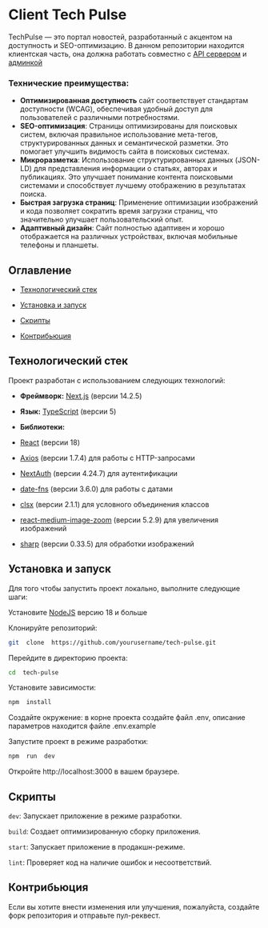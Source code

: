# Client Tech Pulse

TechPulse — это портал новостей, разработанный с акцентом на доступность и SEO-оптимизацию. В данном репозитории находится клиентская часть, она должна работать совместно с [API сервером](https://github.com/spammm/techpulseapi) и [админкой](https://github.com/spammm/techpulseadmin)

### Технические преимущества:

- **Оптимизированная доступность** сайт соответствует стандартам доступности (WCAG), обеспечивая удобный доступ для пользователей с различными потребностями.
- **SEO-оптимизация**: Страницы оптимизированы для поисковых систем, включая правильное использование мета-тегов, структурированных данных и семантической разметки. Это помогает улучшить видимость сайта в поисковых системах.
- **Микроразметка**: Использование структурированных данных (JSON-LD) для представления информации о статьях, авторах и публикациях. Это улучшает понимание контента поисковыми системами и способствует лучшему отображению в результатах поиска.
- **Быстрая загрузка страниц**: Применение оптимизации изображений и кода позволяет сократить время загрузки страниц, что значительно улучшает пользовательский опыт.
- **Адаптивный дизайн**: Сайт полностью адаптивен и хорошо отображается на различных устройствах, включая мобильные телефоны и планшеты.

## Оглавление

- [Технологический стек](#технологический-стек)

- [Установка и запуск](#установка-и-запуск)

- [Скрипты](#скрипты)

- [Контрибьюция](#контрибьюция)

## Технологический стек

Проект разработан с использованием следующих технологий:

- **Фреймворк:** [Next.js](https://nextjs.org/) (версии 14.2.5)
- **Язык:** [TypeScript](https://www.typescriptlang.org/) (версии 5)
- **Библиотеки:**
- [React](https://reactjs.org/) (версии 18)
- [Axios](https://axios-http.com/) (версии 1.7.4) для работы с HTTP-запросами
- [NextAuth](https://next-auth.js.org/) (версии 4.24.7) для аутентификации
- [date-fns](https://date-fns.org/) (версии 3.6.0) для работы с датами
- [clsx](https://github.com/lukeed/clsx) (версии 2.1.1) для условного объединения классов

- [react-medium-image-zoom](https://github.com/rurify/react-medium-image-zoom) (версии 5.2.9) для увеличения изображений

- [sharp](https://sharp.pixelplumbing.com/) (версии 0.33.5) для обработки изображений

## Установка и запуск

Для того чтобы запустить проект локально, выполните следующие шаги:

Установите [NodeJS](https://nodejs.org) версию 18 и больше

Клонируйте репозиторий:

```bash
git  clone  https://github.com/yourusername/tech-pulse.git
```

Перейдите в директорию проекта:

```bash
cd  tech-pulse
```

Установите зависимости:

```bash
npm  install
```

Создайте окружение:
в корне проекта создайте файл .env, описание параметров находится файле .env.example

Запустите проект в режиме разработки:

```bash
npm  run  dev
```

Откройте http://localhost:3000 в вашем браузере.

## Скрипты

`dev`: Запускает приложение в режиме разработки.

`build`: Создает оптимизированную сборку приложения.

`start`: Запускает приложение в продакшн-режиме.

`lint`: Проверяет код на наличие ошибок и несоответствий.

## Контрибьюция

Если вы хотите внести изменения или улучшения, пожалуйста, создайте форк репозитория и отправьте пул-реквест.
